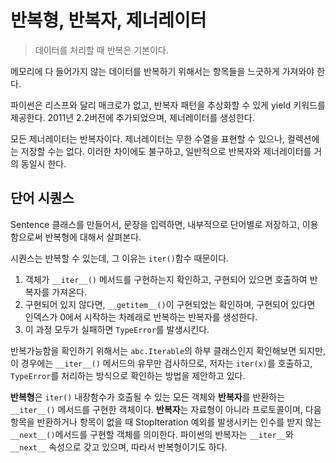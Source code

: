 # 반복형, 반복자, 제너레이터

> 데이터를 처리할 때 반복은 기본이다.

메모리에 다 들어가지 않는 데이터를 반복하기 위해서는 항목들을 느긋하게 가져와야 한다.

파이썬은 리스프와 달리 매크로가 없고, 반복자 패턴을 추상화할 수 있게 yield 키워드를 제공한다. 2011년 2.2버전에 추가되었으며, 제너레이터를 생성한다.

모든 제너레이터는 반복자이다. 제너레이터는 무한 수열을 표현할 수 있으나, 컬렉션에는 저장할 수는 없다. 이러한 차이에도 불구하고, 일반적으로 반복자와 제너레이터를 거의 동일시 한다.

## 단어 시퀀스

Sentence 클래스를 만들어서, 문장을 입력하면, 내부적으로 단어별로 저장하고, 이용함으로써 반복형에 대해서 살펴본다.

시퀀스는 반복할 수 있는데, 그 이유는 ```iter()```함수 때문이다.
1. 객체가 ```__iter__()``` 메서드를 구현하는지 확인하고, 구현되어 있으면 호출하여 반복자를 가져온다.
1. 구현되어 있지 않다면, ```__getitem__()```이 구현되었는 확인하며, 구현되어 있다면 인덱스가 0에서 시작하는 차례래로 반복하는 반복자를 생성한다.
1. 이 과정 모두가 실패하면 `TypeError`를 발생시킨다.

반복가능함을 확인하기 위해서는 `abc.Iterable`의 하부 클래스인지 확인해보면 되지만, 이 경우에는 ```__iter__()``` 메서드의 유무만 검사하므로, 저자는 `iter(x)`를 호출하고, `TypeError`를 처리하는 방식으로 확인하는 방법을 제안하고 있다.

**반복형**은 `iter()` 내장함수가 호출될 수 있는 모든 객체와 **반복자**를 반환하는 ```__iter__()``` 메서드를 구현한 객체이다.
**반복자**는 자료형이 아니라 프로토콜이며, 다음 항목을 반환하거나 항목이 없을 때 StopIteration 예외를 발생시키는 인수를 받지 않는 ```__next__()```메서드를 구현할 객체를 의미한다.
파이썬의 반복자는 ```__iter__```와 ```__next__``` 속성으로 갖고 있으며, 따라서 반복형이기도 하다.
